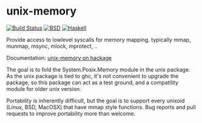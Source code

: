 unix-memory
===========

[![Build Status](https://travis-ci.org/vincenthz/hs-unix-memory.png?branch=master)](https://travis-ci.org/vincenthz/hs-unix-memory)
[![BSD](http://b.repl.ca/v1/license-BSD-blue.png)](http://en.wikipedia.org/wiki/BSD_licenses)
[![Haskell](http://b.repl.ca/v1/language-haskell-lightgrey.png)](http://haskell.org)

Provide access to lowlevel syscalls for memory mapping. typically mmap, munmap, msync, mlock, mprotect, ..

Documentation: [unix-memory on hackage](http://hackage.haskell.org/package/unix-memory)

The goal is to fold the System.Posix.Memory module in the unix package. As the unix package
is tied to ghc, it's not convenient to upgrade the package, so this package can act as a
test ground, and a compatility module for older unix version.

Portability is inherently difficult, but the goal is to support every unixoid (Linux, BSD, MacOSX)
that have mmap style functions. Bug reports and pull requests to improve portability more than welcome.
